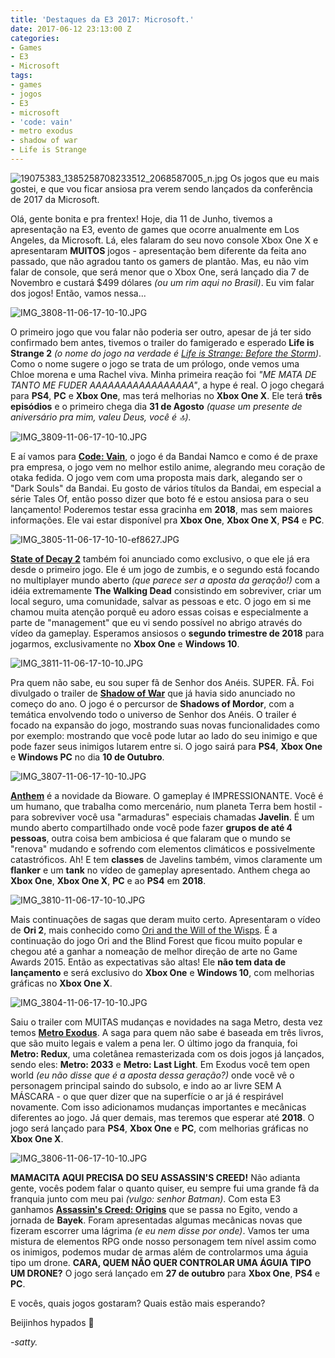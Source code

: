 ```yaml
---
title: 'Destaques da E3 2017: Microsoft.'
date: 2017-06-12 23:13:00 Z
categories:
- Games
- E3
- Microsoft
tags:
- games
- jogos
- E3
- microsoft
- 'code: vain'
- metro exodus
- shadow of war
- Life is Strange
---
```


![19075383_1385258708233512_2068587005_n.jpg](/uploads/19075383_1385258708233512_2068587005_n.jpg)
Os jogos que eu mais gostei, e que vou ficar ansiosa pra verem sendo lançados da conferência de 2017 da Microsoft.

Olá, gente bonita e pra frentex! Hoje, dia 11 de Junho, tivemos a apresentação na E3, evento de games que ocorre anualmente em Los Angeles, da Microsoft. Lá, eles falaram do seu novo console Xbox One X e apresentaram **MUITOS** jogos - apresentação bem diferente da feita ano passado, que não agradou tanto os gamers de plantão. Mas, eu não vim falar de console, que será menor que o Xbox One, será lançado dia 7 de Novembro e custará $499 dólares *(ou um rim aqui no Brasil)*. Eu vim falar dos jogos! Então, vamos nessa...

![IMG_3808-11-06-17-10-10.JPG](/uploads/IMG_3808-11-06-17-10-10.JPG)

O primeiro jogo que vou falar não poderia ser outro, apesar de já ter sido confirmado bem antes, tivemos o trailer do famigerado e esperado **Life is Strange 2** *(o nome do jogo na verdade é [Life is Strange: Before the Storm](https://www.youtube.com/watch?v=9RhS60P_Ugs))*. Como o nome sugere o jogo se trata de um prólogo, onde vemos uma Chloe morena e uma Rachel viva. Minha primeira reação foi *"ME MATA DE TANTO ME FUDER AAAAAAAAAAAAAAAAA"*, a hype é real. O jogo chegará para **PS4**, **PC** e **Xbox One**, mas terá melhorias no **Xbox One X**. Ele terá **três episódios** e o primeiro chega dia **31 de Agosto** *(quase um presente de aniversário pra mim, valeu Deus, você é 🔝).*

![IMG_3809-11-06-17-10-10.JPG](/uploads/IMG_3809-11-06-17-10-10.JPG)

E aí vamos para **[Code: Vain](https://www.youtube.com/watch?v=H3kkuwab8JQ)**, o jogo é da Bandai Namco e como é de praxe pra empresa, o jogo vem no melhor estilo anime, alegrando meu coração de otaka fedida. O jogo vem com uma proposta mais dark, alegando ser o "Dark Souls" da Bandai. Eu gosto de vários títulos da Bandai, em especial a série Tales Of, então posso dizer que boto fé e estou ansiosa para o seu lançamento! Poderemos testar essa gracinha em **2018**, mas sem maiores informações. Ele vai estar disponível pra **Xbox One**, **Xbox One X**, **PS4** e **PC**.

![IMG_3805-11-06-17-10-10-ef8627.JPG](/uploads/IMG_3805-11-06-17-10-10-ef8627.JPG)

**[State of Decay 2](https://www.youtube.com/watch?v=a0qgL-6w22M)** também foi anunciado como exclusivo, o que ele já era desde o primeiro jogo. Ele é um jogo de zumbis, e o segundo está focando no multiplayer mundo aberto *(que parece ser a aposta da geração!)* com a idéia extremamente **The Walking Dead** consistindo em sobreviver, criar um local seguro, uma comunidade, salvar as pessoas e etc. O jogo em si me chamou muita atenção porquê eu adoro essas coisas e especialmente a parte de "management" que eu vi sendo possível no abrigo através do vídeo da gameplay. Esperamos ansiosos o **segundo trimestre de 2018** para jogarmos, exclusivamente no **Xbox One** e **Windows 10**.

![IMG_3811-11-06-17-10-10.JPG](/uploads/IMG_3811-11-06-17-10-10.JPG)

Pra quem não sabe, eu sou super fã de Senhor dos Anéis. SUPER. FÃ. Foi divulgado o trailer de **[Shadow of War](https://www.youtube.com/watch?v=4a0ld3fKKNs)** que já havia sido anunciado no começo do ano. O jogo é o percursor de **Shadows of Mordor**, com a temática envolvendo todo o universo de Senhor dos Anéis. O trailer é focado na expansão do jogo, mostrando suas novas funcionalidades como por exemplo: mostrando que você pode lutar ao lado do seu inimigo e que pode fazer seus inimigos lutarem entre si. O jogo sairá para **PS4**, **Xbox One** e **Windows PC** no dia **10 de Outubro**.

![IMG_3807-11-06-17-10-10.JPG](/uploads/IMG_3807-11-06-17-10-10.JPG)

**[Anthem](https://www.youtube.com/watch?v=Ah0uexzHrJo)** é a novidade da Bioware. O gameplay é IMPRESSIONANTE. Você é um humano, que trabalha como mercenário, num planeta Terra bem hostil - para sobreviver você usa "armaduras" especiais chamadas **Javelin**. É um mundo aberto compartilhado onde você pode fazer **grupos de até 4 pessoas**, outra coisa bem ambiciosa é que falaram que o mundo se "renova" mudando e sofrendo com elementos climáticos e possivelmente catastróficos. Ah! E tem **classes** de Javelins também, vimos claramente um **flanker** e um **tank** no vídeo de gameplay apresentado. Anthem chega ao **Xbox One**, **Xbox One X**, **PC** e ao **PS4** em **2018**.

![IMG_3810-11-06-17-10-10.JPG](/uploads/IMG_3810-11-06-17-10-10.JPG)

Mais continuações de sagas que deram muito certo. Apresentaram o vídeo de **Ori 2**, mais conhecido como [Ori and the Will of the Wisps](https://www.youtube.com/watch?v=2kPSl2vyu2Y). É a continuação do jogo Ori and the Blind Forest que ficou muito popular e chegou até a ganhar a nomeação de melhor direção de arte no Game Awards 2015. Então as expectativas são altas! Ele **não tem data de lançamento** e será exclusivo do **Xbox One** e **Windows 10**, com melhorias gráficas no **Xbox One X**.

![IMG_3804-11-06-17-10-10.JPG](/uploads/IMG_3804-11-06-17-10-10.JPG)

Saiu o trailer com MUITAS mudanças e novidades na saga Metro, desta vez temos **[Metro Exodus](https://www.youtube.com/watch?v=9HAOzlzg7-Y)**. A saga para quem não sabe é baseada em três livros, que são muito legais e valem a pena ler. O último jogo da franquia, foi **Metro: Redux**, uma coletânea remasterizada com os dois jogos já lançados, sendo eles: **Metro: 2033** e **Metro: Last Light**. Em Exodus você tem open world *(eu não disse que é a aposta dessa geração?)* onde você vê o personagem principal saindo do subsolo, e indo ao ar livre SEM A MÁSCARA - o que quer dizer que na superfície o ar já é respirável novamente. Com isso adicionamos mudanças importantes e mecânicas diferentes ao jogo. Já quer demais, mas teremos que esperar até **2018**. O jogo será lançado para **PS4**, **Xbox One** e **PC**, com melhorias gráficas no **Xbox One X**.

![IMG_3806-11-06-17-10-10.JPG](/uploads/IMG_3806-11-06-17-10-10.JPG)

**MAMACITA AQUI PRECISA DO SEU ASSASSIN'S CREED!** Não adianta gente, vocês podem falar o quanto quiser, eu sempre fui uma grande fã da franquia junto com meu pai *(vulgo: senhor Batman)*. Com esta E3 ganhamos **[Assassin's Creed: Origins](https://www.youtube.com/watch?v=ssLFswzlCxs)** que se passa no Egito, vendo a jornada de **Bayek**. Foram apresentadas algumas mecânicas novas que fizeram escorrer uma lágrima *(e eu nem disse por onde)*. Vamos ter uma mistura de elementos RPG onde nosso personagem tem nível assim como os inimigos, podemos mudar de armas além de controlarmos uma águia tipo um drone. **CARA, QUEM NÃO QUER CONTROLAR UMA ÁGUIA TIPO UM DRONE?** O jogo será lançado em **27 de outubro** para **Xbox One**, **PS4** e **PC**.

E vocês, quais jogos gostaram? Quais estão mais esperando?

Beijinhos hypados 💋

*-satty.*